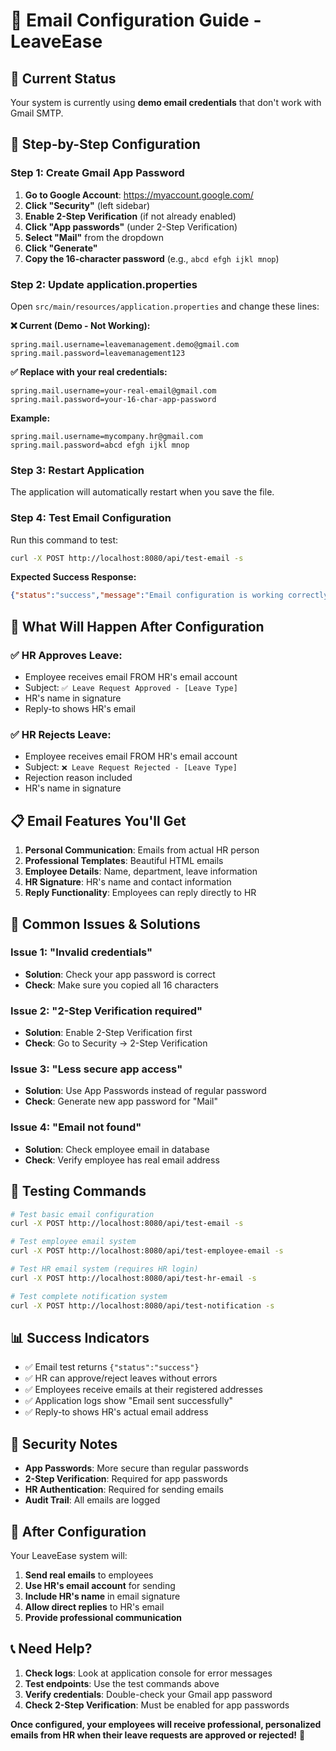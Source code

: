# 📧 Email Configuration Guide - LeaveEase

## 🚨 **Current Status**
Your system is currently using **demo email credentials** that don't work with Gmail SMTP.

## 🔧 **Step-by-Step Configuration**

### **Step 1: Create Gmail App Password**

1. **Go to Google Account**: https://myaccount.google.com/
2. **Click "Security"** (left sidebar)
3. **Enable 2-Step Verification** (if not already enabled)
4. **Click "App passwords"** (under 2-Step Verification)
5. **Select "Mail"** from the dropdown
6. **Click "Generate"**
7. **Copy the 16-character password** (e.g., `abcd efgh ijkl mnop`)

### **Step 2: Update application.properties**

Open `src/main/resources/application.properties` and change these lines:

**❌ Current (Demo - Not Working):**
```properties
spring.mail.username=leavemanagement.demo@gmail.com
spring.mail.password=leavemanagement123
```

**✅ Replace with your real credentials:**
```properties
spring.mail.username=your-real-email@gmail.com
spring.mail.password=your-16-char-app-password
```

**Example:**
```properties
spring.mail.username=mycompany.hr@gmail.com
spring.mail.password=abcd efgh ijkl mnop
```

### **Step 3: Restart Application**

The application will automatically restart when you save the file.

### **Step 4: Test Email Configuration**

Run this command to test:
```bash
curl -X POST http://localhost:8080/api/test-email -s
```

**Expected Success Response:**
```json
{"status":"success","message":"Email configuration is working correctly"}
```

## 🎯 **What Will Happen After Configuration**

### **✅ HR Approves Leave:**
- Employee receives email FROM HR's email account
- Subject: `✅ Leave Request Approved - [Leave Type]`
- HR's name in signature
- Reply-to shows HR's email

### **✅ HR Rejects Leave:**
- Employee receives email FROM HR's email account
- Subject: `❌ Leave Request Rejected - [Leave Type]`
- Rejection reason included
- HR's name in signature

## 📋 **Email Features You'll Get**

1. **Personal Communication**: Emails from actual HR person
2. **Professional Templates**: Beautiful HTML emails
3. **Employee Details**: Name, department, leave information
4. **HR Signature**: HR's name and contact information
5. **Reply Functionality**: Employees can reply directly to HR

## 🚨 **Common Issues & Solutions**

### **Issue 1: "Invalid credentials"**
- **Solution**: Check your app password is correct
- **Check**: Make sure you copied all 16 characters

### **Issue 2: "2-Step Verification required"**
- **Solution**: Enable 2-Step Verification first
- **Check**: Go to Security → 2-Step Verification

### **Issue 3: "Less secure app access"**
- **Solution**: Use App Passwords instead of regular password
- **Check**: Generate new app password for "Mail"

### **Issue 4: "Email not found"**
- **Solution**: Check employee email in database
- **Check**: Verify employee has real email address

## 🧪 **Testing Commands**

```bash
# Test basic email configuration
curl -X POST http://localhost:8080/api/test-email -s

# Test employee email system
curl -X POST http://localhost:8080/api/test-employee-email -s

# Test HR email system (requires HR login)
curl -X POST http://localhost:8080/api/test-hr-email -s

# Test complete notification system
curl -X POST http://localhost:8080/api/test-notification -s
```

## 📊 **Success Indicators**

- ✅ Email test returns `{"status":"success"}`
- ✅ HR can approve/reject leaves without errors
- ✅ Employees receive emails at their registered addresses
- ✅ Application logs show "Email sent successfully"
- ✅ Reply-to shows HR's actual email address

## 🔐 **Security Notes**

- **App Passwords**: More secure than regular passwords
- **2-Step Verification**: Required for app passwords
- **HR Authentication**: Required for sending emails
- **Audit Trail**: All emails are logged

## 🎉 **After Configuration**

Your LeaveEase system will:
1. **Send real emails** to employees
2. **Use HR's email account** for sending
3. **Include HR's name** in email signature
4. **Allow direct replies** to HR's email
5. **Provide professional communication**

## 📞 **Need Help?**

1. **Check logs**: Look at application console for error messages
2. **Test endpoints**: Use the test commands above
3. **Verify credentials**: Double-check your Gmail app password
4. **Check 2-Step Verification**: Must be enabled for app passwords

**Once configured, your employees will receive professional, personalized emails from HR when their leave requests are approved or rejected!** 🚀
